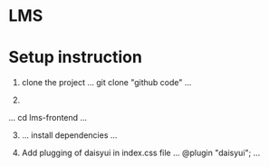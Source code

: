 # LMS 

# Setup instruction

1. clone the project
...
  git clone "github code"
...

2. 
...
	cd lms-frontend
...

3. ...
	install dependencies
...

4. Add plugging of daisyui in index.css file
...
	@plugin "daisyui";
...